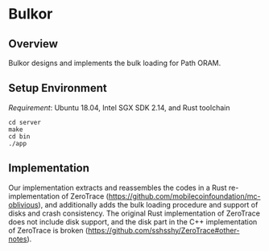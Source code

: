 Bulkor
===

## Overview

Bulkor designs and implements the bulk loading for Path ORAM. 

## Setup Environment

*Requirement*: Ubuntu 18.04, Intel SGX SDK 2.14, and Rust toolchain

```
cd server
make
cd bin
./app
```

## Implementation

Our implementation extracts and reassembles the codes in a Rust re-implementation of ZeroTrace (https://github.com/mobilecoinfoundation/mc-oblivious), and additionally adds the bulk loading procedure and support of disks and crash consistency. The original Rust implementation of ZeroTrace does not include disk support, and the disk part in the C++ implementation of ZeroTrace is broken (https://github.com/sshsshy/ZeroTrace#other-notes).
